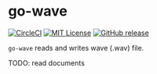 # go-wave

[![CircleCI](https://circleci.com/gh/moutend/go-wave/tree/master.svg?style=svg&circle-token=e7f4cd48b17c809c0351ad5d116f3bb4a5c8a16e)][status]
[![MIT License](http://img.shields.io/badge/license-MIT-blue.svg?style=flat-square)][license]
[![GitHub release](http://img.shields.io/github/release/moutend/go-wave.svg?style=flat-square)][release]

[status]: https://circleci.com/gh/moutend/go-wave/tree/master
[license]: https://github.com/moutend/go-wave/blob/master/LICENSE
[release]: https://github.com/moutend/go-wave/releases

`go-wave` reads and writes wave (.wav) file.

TODO: read documents
